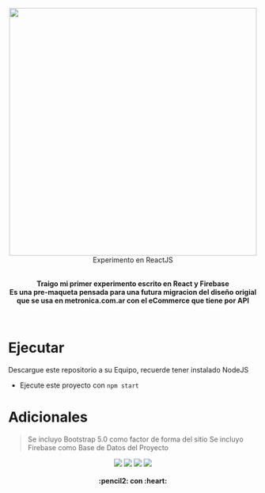 
<p align="center">
  <img width="500" src="https://github.com/gusgeek/TiendaComputacion-ReactJS/blob/main/logo.svg">
  <br>
  Experimento en ReactJS
</p>
  <p align="center">
  <br>
    <strong>
      <strong>Traigo mi primer experimento escrito en React y Firebase</strong>
      <br>
      Es una pre-maqueta pensada para una futura migracion del diseño origial que se usa en metronica.com.ar con el eCommerce que tiene por API
    </strong>
  </p>
<br>


# Ejecutar

Descargue este repositorio a su Equipo, recuerde tener instalado NodeJS

- Ejecute este proyecto con `npm start`


# Adicionales

 > Se incluyo Bootstrap 5.0 como factor de forma del sitio
 > Se incluyo Firebase como Base de Datos del Proyecto


<p align="center">
    <img src="https://img.shields.io/github/downloads/gusgeek/TiendaComputacion-ReactJS/total">  
    <img src="https://img.shields.io/github/v/release/gusgeek/TiendaComputacion-ReactJS">  
    <img src="https://img.shields.io/github/release-date/gusgeek/TiendaComputacion-ReactJS">  
    <img src="https://img.shields.io/github/languages/code-size/gusgeek/TiendaComputacion-ReactJS">
  <br><br>
  <strong>:pencil2: con :heart:</strong>
</p>









